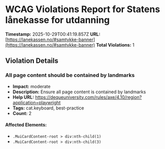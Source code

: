 # WCAG Violations Report for Statens lånekasse for utdanning

**Timestamp:** 2025-10-29T00:41:19.857Z
**URL:** [https://lanekassen.no/#samtykke-banner](https://lanekassen.no/#samtykke-banner)
**Total Violations:** 1

## Violation Details

### All page content should be contained by landmarks

- **Impact:** moderate
- **Description:** Ensure all page content is contained by landmarks
- **Help URL:** https://dequeuniversity.com/rules/axe/4.10/region?application=playwright
- **Tags:** cat.keyboard, best-practice
- **Count:** 2

#### Affected Elements:

- `.MuiCardContent-root > div:nth-child(1)`
- `.MuiCardContent-root > div:nth-child(3)`

